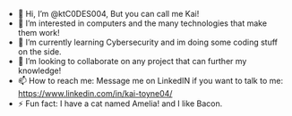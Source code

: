 - 👋 Hi, I’m @ktC0DES004, But you can call me Kai!
- 👀 I’m interested in computers and the many technologies that make them work!
- 🌱 I’m currently learning Cybersecurity and im doing some coding stuff on the side.
- 💞️ I’m looking to collaborate on any project that can further my knowledge!
- 📫 How to reach me: Message me on LinkedIN if you want to talk to me: https://www.linkedin.com/in/kai-toyne04/
- ⚡ Fun fact: I have a cat named Amelia! and I like Bacon.

<!---
ktC0DES004/ktC0DES004 is a ✨ special ✨ repository because its `README.md` (this file) appears on your GitHub profile.
You can click the Preview link to take a look at your changes.
--->
